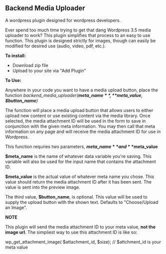 Backend Media Uploader
---------------

A wordpress plugin designed for wordpress developers.

Ever spend too much time trying to get that dang Wordpress 3.5 media uploader to work? This plugin simplifies that process to an easy to use function. This plugin is designed strictly for images, though can easily be modified for desired use (audio, video, pdf, etc.).

**To install:**

  - Download zip file
  - Upload to your site via "Add Plugin"

**To Use:**

Anywhere in your code you want to have a media upload button, place the function *backend\_media\_uploader(**$meta\_name**, **$meta\_value**, **$button\_name**)*

The function will place a media upload button that allows users to either upload new content or use existing content via the media library. Once selected, the media attachment ID will be used in the form to save in conjunction with the given meta information. You may then call that meta information on any page and will receive the media attachment ID for use in Wordpress.

This function requries two parameters, **$meta\_name** and **$meta\_value**

**$meta\_name** is the name of whatever data variable you're saving. This variable will also be used for the input name that contains the attachment ID.

**$meta\_value** is the actual value of whatever meta name you chose. This value should return the media attachment ID after it has been sent. The value is sent into the preview image.

The third value, **$button\_name**, is optional. This value will be used to supply the upload button with the shown text. Defaults to "Choose/Upload an Image".

**NOTE**

This plugin will send the media attachment ID to your meta value, **not the image url**. The simpliest way to use this attachment ID is like so:

wp\_get\_attachment\_image( $attachment\_id, $size); // $attchment_id is your meta value